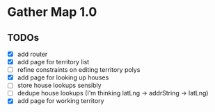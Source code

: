 # Gather Map 1.0

## TODOs

- [x] add router
- [x] add page for territory list
- [ ] refine constraints on editing territory polys
- [x] add page for looking up houses
- [ ] store house lookups sensibly
- [ ] dedupe house lookups (I'm thinking latLng -> addrString -> latLng)
- [x] add page for working territory
